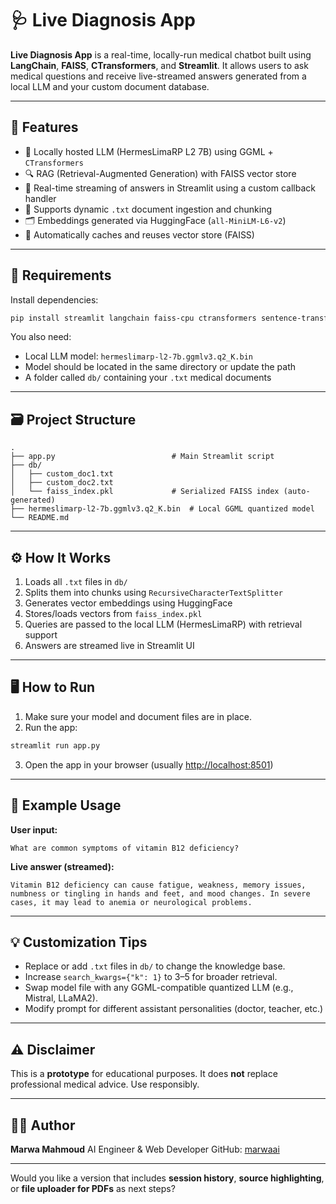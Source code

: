 
# 🩺 Live Diagnosis App

**Live Diagnosis App** is a real-time, locally-run medical chatbot built using **LangChain**, **FAISS**, **CTransformers**, and **Streamlit**. It allows users to ask medical questions and receive live-streamed answers generated from a local LLM and your custom document database.

---

## 🚀 Features

* 🧠 Locally hosted LLM (HermesLimaRP L2 7B) using GGML + `CTransformers`
* 🔍 RAG (Retrieval-Augmented Generation) with FAISS vector store
* 📝 Real-time streaming of answers in Streamlit using a custom callback handler
* 📂 Supports dynamic `.txt` document ingestion and chunking
* 🗂 Embeddings generated via HuggingFace (`all-MiniLM-L6-v2`)
* 🔄 Automatically caches and reuses vector store (FAISS)

---

## 🧰 Requirements

Install dependencies:

```bash
pip install streamlit langchain faiss-cpu ctransformers sentence-transformers
```

You also need:

* Local LLM model: `hermeslimarp-l2-7b.ggmlv3.q2_K.bin`
* Model should be located in the same directory or update the path
* A folder called `db/` containing your `.txt` medical documents

---

## 🗃️ Project Structure

```
.
├── app.py                          # Main Streamlit script
├── db/
│   ├── custom_doc1.txt
│   ├── custom_doc2.txt
│   └── faiss_index.pkl             # Serialized FAISS index (auto-generated)
├── hermeslimarp-l2-7b.ggmlv3.q2_K.bin  # Local GGML quantized model
└── README.md
```

---

## ⚙️ How It Works

1. Loads all `.txt` files in `db/`
2. Splits them into chunks using `RecursiveCharacterTextSplitter`
3. Generates vector embeddings using HuggingFace
4. Stores/loads vectors from `faiss_index.pkl`
5. Queries are passed to the local LLM (HermesLimaRP) with retrieval support
6. Answers are streamed live in Streamlit UI

---

## 🖥️ How to Run

1. Make sure your model and document files are in place.
2. Run the app:

```bash
streamlit run app.py
```

3. Open the app in your browser (usually [http://localhost:8501](http://localhost:8501))

---

## 🧪 Example Usage

**User input:**

```text
What are common symptoms of vitamin B12 deficiency?
```

**Live answer (streamed):**

```text
Vitamin B12 deficiency can cause fatigue, weakness, memory issues, numbness or tingling in hands and feet, and mood changes. In severe cases, it may lead to anemia or neurological problems.
```

---

## 💡 Customization Tips

* Replace or add `.txt` files in `db/` to change the knowledge base.
* Increase `search_kwargs={"k": 1}` to 3–5 for broader retrieval.
* Swap model file with any GGML-compatible quantized LLM (e.g., Mistral, LLaMA2).
* Modify prompt for different assistant personalities (doctor, teacher, etc.)

---

## ⚠️ Disclaimer

This is a **prototype** for educational purposes. It does **not** replace professional medical advice. Use responsibly.

---

## 👩‍💻 Author

**Marwa Mahmoud**
AI Engineer & Web Developer
GitHub: [marwaai](https://github.com/marwaai)

---

Would you like a version that includes **session history**, **source highlighting**, or **file uploader for PDFs** as next steps?
